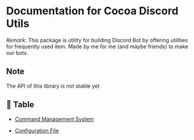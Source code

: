 # Documentation for Cocoa Discord Utils

*Remark*: This package is utility for building Discord Bot by offering utilities
for frequently used item. Made by me for me (and maybe friends) to make our bots.

## Note

The API of this library is not stable yet

## 📖 Table

- [Command Management System](./cms.md)

- [Configuration File](./cocoarc.md)
